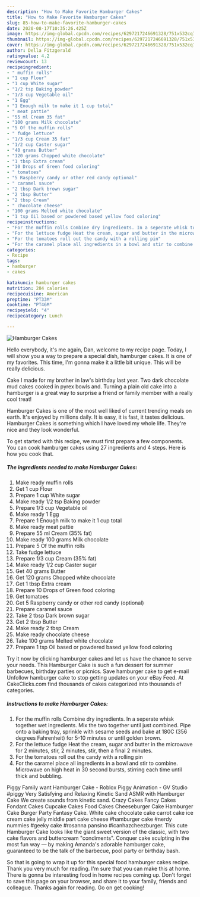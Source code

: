 ```yaml
---
description: "How to Make Favorite Hamburger Cakes"
title: "How to Make Favorite Hamburger Cakes"
slug: 85-how-to-make-favorite-hamburger-cakes
date: 2020-08-17T10:35:26.425Z
image: https://img-global.cpcdn.com/recipes/6297217246691328/751x532cq70/hamburger-cakes-recipe-main-photo.jpg
thumbnail: https://img-global.cpcdn.com/recipes/6297217246691328/751x532cq70/hamburger-cakes-recipe-main-photo.jpg
cover: https://img-global.cpcdn.com/recipes/6297217246691328/751x532cq70/hamburger-cakes-recipe-main-photo.jpg
author: Della Fitzgerald
ratingvalue: 4.2
reviewcount: 13
recipeingredient:
- " muffin rolls"
- "1 cup Flour"
- "1 cup White sugar"
- "1/2 tsp Baking powder"
- "1/3 cup Vegetable oil"
- "1 Egg"
- "1 Enough milk to make it 1 cup total"
- " meat pattie"
- "55 ml Cream 35 fat"
- "100 grams Milk chocolate"
- "5 Of the muffin rolls"
- " fudge lettuce"
- "1/3 cup Cream 35 fat"
- "1/2 cup Caster sugar"
- "40 grams Butter"
- "120 grams Chopped white chocolate"
- "1 tbsp Extra cream"
- "10 Drops of Green food coloring"
- " tomatoes"
- "5 Raspberry candy or other red candy optional"
- " caramel sauce"
- "2 tbsp Dark brown sugar"
- "2 tbsp Butter"
- "2 tbsp Cream"
- " chocolate cheese"
- "100 grams Melted white chocolate"
- "1 tsp Oil based or powdered based yellow food coloring"
recipeinstructions:
- "For the muffin rolls Combine dry ingredients. In a seperate whisk together wet ingredients. Mix the two together until just combined. Pipe onto a baking tray, sprinkle with sesame seeds and bake at 180C (356 degrees Fahrenheit) for 5-10 minutes or until golden brown."
- "For the lettuce fudge Heat the cream, sugar and butter in the microwave for 2 minutes, stir, 2 minutes, stir, then a final 2 minutes."
- "For the tomatoes roll out the candy with a rolling pin"
- "For the caramel place all ingredients in a bowl and stir to combine. Microwave on high heat in 30 second bursts, stirring each time until thick and bubbling."
categories:
- Recipe
tags:
- hamburger
- cakes

katakunci: hamburger cakes 
nutrition: 284 calories
recipecuisine: American
preptime: "PT33M"
cooktime: "PT46M"
recipeyield: "4"
recipecategory: Lunch

---
```



![Hamburger Cakes](https://img-global.cpcdn.com/recipes/6297217246691328/751x532cq70/hamburger-cakes-recipe-main-photo.jpg)

Hello everybody, it's me again, Dan, welcome to my recipe page. Today, I will show you a way to prepare a special dish, hamburger cakes. It is one of my favorites. This time, I'm gonna make it a little bit unique. This will be really delicious.

Cake I made for my brother in law&#39;s birthday last year. Two dark chocolate mud cakes cooked in pyrex bowls and. Turning a plain old cake into a hamburger is a great way to surprise a friend or family member with a really cool treat!

Hamburger Cakes is one of the most well liked of current trending meals on earth. It's enjoyed by millions daily. It is easy, it is fast, it tastes delicious. Hamburger Cakes is something which I have loved my whole life. They're nice and they look wonderful.


To get started with this recipe, we must first prepare a few components. You can cook hamburger cakes using 27 ingredients and 4 steps. Here is how you cook that.

<!--inarticleads1-->

##### The ingredients needed to make Hamburger Cakes:

1. Make ready  muffin rolls
1. Get 1 cup Flour
1. Prepare 1 cup White sugar
1. Make ready 1/2 tsp Baking powder
1. Prepare 1/3 cup Vegetable oil
1. Make ready 1 Egg
1. Prepare 1 Enough milk to make it 1 cup total
1. Make ready  meat pattie
1. Prepare 55 ml Cream (35% fat)
1. Make ready 100 grams Milk chocolate
1. Prepare 5 Of the muffin rolls
1. Take  fudge lettuce
1. Prepare 1/3 cup Cream (35% fat)
1. Make ready 1/2 cup Caster sugar
1. Get 40 grams Butter
1. Get 120 grams Chopped white chocolate
1. Get 1 tbsp Extra cream
1. Prepare 10 Drops of Green food coloring
1. Get  tomatoes
1. Get 5 Raspberry candy or other red candy (optional)
1. Prepare  caramel sauce
1. Take 2 tbsp Dark brown sugar
1. Get 2 tbsp Butter
1. Make ready 2 tbsp Cream
1. Make ready  chocolate cheese
1. Take 100 grams Melted white chocolate
1. Prepare 1 tsp Oil based or powdered based yellow food coloring


Try it now by clicking hamburger cakes and let us have the chance to serve your needs. This Hamburger Cake is such a fun dessert for summer barbecues, birthday parties or picnics. Save hamburger cake to get e-mail Unfollow hamburger cake to stop getting updates on your eBay Feed. At CakeClicks.com find thousands of cakes categorized into thousands of categories. 

<!--inarticleads2-->

##### Instructions to make Hamburger Cakes:

1. For the muffin rolls Combine dry ingredients. In a seperate whisk together wet ingredients. Mix the two together until just combined. Pipe onto a baking tray, sprinkle with sesame seeds and bake at 180C (356 degrees Fahrenheit) for 5-10 minutes or until golden brown.
1. For the lettuce fudge Heat the cream, sugar and butter in the microwave for 2 minutes, stir, 2 minutes, stir, then a final 2 minutes.
1. For the tomatoes roll out the candy with a rolling pin
1. For the caramel place all ingredients in a bowl and stir to combine. Microwave on high heat in 30 second bursts, stirring each time until thick and bubbling.


Piggy Family want Hamburger Cake - Roblox Piggy Animation - GV Studio #piggy Very Satisfying and Relaxing Kinetic Sand ASMR with Hamburger Cake We create sounds from kinetic sand. Crazy Cakes Fancy Cakes Fondant Cakes Cupcake Cakes Food Cakes Cheeseburger Cake Hamburger Cake Burger Party Fantasy Cake. White cake chocolate cake carrot cake ice cream cake jelly middle part cake cheese #hamburger cake #nerdy nummies #geeky cake #rosanna pansino #icanhazcheezburger. This cute Hamburger Cake looks like the giant sweet version of the classic, with two cake flavors and buttercream &#34;condiments&#34;. Conquer cake sculpting in the most fun way — by making Amanda&#39;s adorable hamburger cake, guaranteed to be the talk of the barbecue, pool party or birthday bash. 

So that is going to wrap it up for this special food hamburger cakes recipe. Thank you very much for reading. I'm sure that you can make this at home. There is gonna be interesting food in home recipes coming up. Don't forget to save this page on your browser, and share it to your family, friends and colleague. Thanks again for reading. Go on get cooking!
